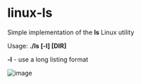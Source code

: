 # linux-ls
Simple implementation of the **ls** Linux utility

Usage: **./ls [-l] [DIR]**

**-l** - use a long listing format

![image](https://user-images.githubusercontent.com/88583217/203837671-d0451abd-38fd-4dab-b103-1ffbbcca6808.png)
